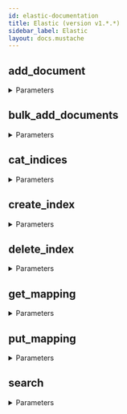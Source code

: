 ```yaml
---
id: elastic-documentation
title: Elastic (version v1.*.*)
sidebar_label: Elastic
layout: docs.mustache
---
```


## add_document



<details><summary>Parameters</summary>

#### id (required)

**Type:** string

#### index (required)

**Type:** string

#### type (required)

**Type:** string

#### $body

**Type:** object

</details>

## bulk_add_documents



<details><summary>Parameters</summary>

#### $body

**Type:** string

</details>

## cat_indices



<details><summary>Parameters</summary>

#### format (required)

The format of the data, e.g. 'json', 'yaml'. The default is json.

**Type:** string

</details>

## create_index



<details><summary>Parameters</summary>

#### index (required)

**Type:** string

#### $body

**Type:** object

</details>

## delete_index



<details><summary>Parameters</summary>

#### index (required)

**Type:** string

</details>

## get_mapping



<details><summary>Parameters</summary>

#### index (required)

**Type:** string

#### type (required)

**Type:** string

</details>

## put_mapping



<details><summary>Parameters</summary>

#### index (required)

**Type:** string

#### type (required)

**Type:** string

#### $body

**Type:** object

</details>

## search



<details><summary>Parameters</summary>

#### index (required)

**Type:** string

#### type (required)

**Type:** string

#### $body

**Type:** object

#### size

**Type:** string

</details>

